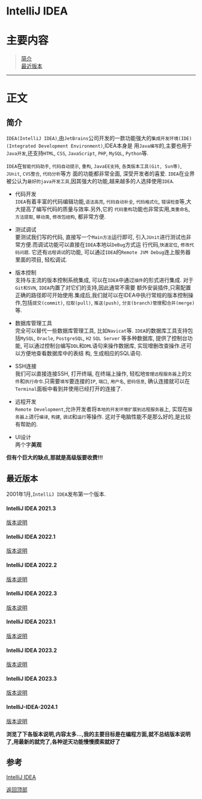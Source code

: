 # IntelliJ IDEA

# 主要内容

> [简介](#简介)  
> [最近版本](#最近版本)  

----

# 正文

## 简介

`IDEA(IntelliJ IDEA)`,由`JetBrains`公司开发的一款功能强大的`集成开发环境(IDE)(Integrated Development Environment)`,IDEA本身是
用`Java编写`的,主要也用于`Java开发`,还支持`HTML`, `CSS`, `JavaScript`, `PHP`, `MySQL`, `Python`等.

`IDEA`在`智能代码助手`, `代码自动提示`, `重构`, `JavaEE支持`, `各类版本工具(Git, Svn等)`, `JUnit`, `CVS整合`, `代码分析`等方
面的功能都非常全面, 深受开发者的喜爱. `IDEA`在业界被公认为`最好的java开发工具`,因其强大的功能,越来越多的人选择使用`IDEA`.

- 代码开发  
`IDEA`有着丰富的代码编辑功能,`语法高亮`, `代码自动补全`, `代码格式化`, `错误检查`等,大大提高了编写代码的质量与效率.另外,它的
`代码重构`功能也非常实用,`类重命名`, `方法提取`, `移动类`, `修改包结构`, 都非常方便.

- 测试调试  
要测试我们写的代码, 直接写一个`Main方法`运行即可, 引入`JUnit`进行测试也非常方便.而调试功能可以直接在`IDEA`本地以`DeBug`方式运
行代码,`快速定位`, `修改代码问题`. 它还有`远程调试`的功能, 可以通过`IDEA`的`Remote JVM Debug`连上服务器里面的项目, 轻松调试.

- 版本控制  
支持与主流的版本控制系统集成, 可以在`IDEA`中通过`插件`的形式进行集成. 对于`Git和SVN`, `IDEA`内置了对它们的支持,因此通常不需要
额外安装插件,只需配置正确的路径即可开始使用.集成后,我们就可以在IDEA中执行常规的版本控制操作,包括`提交(commit)`, `拉取(pull)`, 
`推送(push)`, `分支(branch)管理`和`合并(merge)`等.

- 数据库管理工具  
完全可以替代一些数据库管理工具, 比如`Navicat`等. `IDEA`的数据库工具支持包括`MySQL`, `Oracle`, `PostgreSQL`, `H2` `SQL Server`
等多种数据库, 提供了控制台功能, 可以通过控制台编写`DDL`和`DML`语句来操作数据库, 实现增删改查操作.还可以方便地查看数据库中的表结
构, 生成相应的SQL语句.

- SSH连接  
我们可以直接连接SSH, 打开终端, 在终端上操作, 轻松地`管理远程服务器`上的`文件`和`执行命令`.只需要`填写`要连接的`IP`, `端口`, 
`用户名`, `密码信息`, 确认连接就可以在`Terminal`面板中看到并使用已经打开的连接了.

- 远程开发  
`Remote Development`,允许开发者将`本地的开发环境扩展到远程服务器`上, 实现在`服务器上`进行`编译`, `构建`, `调试`和`运行`等操作.
这对于电脑性能不是那么好的,是比较有帮助的.

- UI设计  
两个字**美观**

**但有个巨大的缺点,那就是高级版要收费!!!**

## 最近版本

2001年1月,`IntelliJ IDEA`发布第一个版本.

#### IntelliJ IDEA 2021.3
[版本说明](https://youtrack.jetbrains.com/articles/IDEA-A-79/IntelliJ-IDEA-2021.3-213.5744.223-build-Release-Notes)

#### IntelliJ IDEA 2022.1
[版本说明](https://youtrack.jetbrains.com/articles/IDEA-A-148/IntelliJ-IDEA-2022.1-221.5080.169-build-Release-Notes)

#### IntelliJ IDEA 2022.2
[版本说明](https://youtrack.jetbrains.com/articles/IDEA-A-237/IntelliJ-IDEA-2022.2-222.3345.118-build-Release-Notes)

#### IntelliJ IDEA 2022.3
[版本说明](https://youtrack.jetbrains.com/articles/IDEA-A-2100661406/IntelliJ-IDEA-2022.3-223.7571.182-build-Release-Notes)

#### IntelliJ IDEA 2023.1
[版本说明](https://youtrack.jetbrains.com/articles/IDEA-A-2100661478/IntelliJ-IDEA-2023.1-231.8109.175-build-Release-Notes)

#### IntelliJ IDEA 2023.2
[版本说明](https://youtrack.jetbrains.com/articles/IDEA-A-2100661624/IntelliJ-IDEA-2023.2-232.8660.185-build-Release-Notes)

#### IntelliJ IDEA 2023.3
[版本说明](https://youtrack.jetbrains.com/articles/IDEA-A-2100661779/IntelliJ-IDEA-2023.3-233.11799.241-build-Release-Notes)

#### IntelliJ-IDEA-2024.1
[版本说明](https://youtrack.jetbrains.com/articles/IDEA-A-2100661899/IntelliJ-IDEA-2024.1-241.14494.240-build-Release-Notes)

**浏览了下各版本说明,内容太多...,我的主要目标是在编程方面,就不总结版本说明了,用最新的就完了,各种逆天功能慢慢摸索就好了**

## 参考

[IntelliJ IDEA](https://www.jetbrains.com/zh-cn/idea/download/other.html)

[返回顶部](#主要内容)


